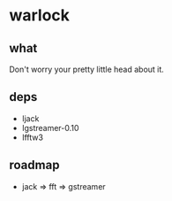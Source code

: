 # warlock

## what

Don't worry your pretty little head about it.

## deps

- ljack
- lgstreamer-0.10
- lfftw3

## roadmap

- jack => fft => gstreamer

